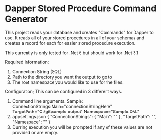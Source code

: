 ﻿# Dapper Stored Procedure Command Generator
This project reads your database and creates "Commands" for Dapper to use. It reads all of your stored procedures in all of your schemas and creates a record for each for easier stored procedure execution.

This currently is only tested for .Net 6 but should work for .Net 3.1

Required information:
  1) Connection String (SQL)
  2) Path to the directory you want the output to go to
  3) The root namespace you would like to use for the files.

Configuration; This can be configured in 3 different ways.
  1) Command line arguments. Sample: ConnectionStrings:Main="connectionStringHere" TargetPath="C:\git\sample output\" Namespace="Sample.DAL"
  2) appsettings.json
    {
      "ConnectionStrings": {
        "Main": ""
      },
      "TargetPath": "",
      "Namespace": "" 
    }
  3) Durring execution you will be prompted if any of these values are not provided or are empty.
